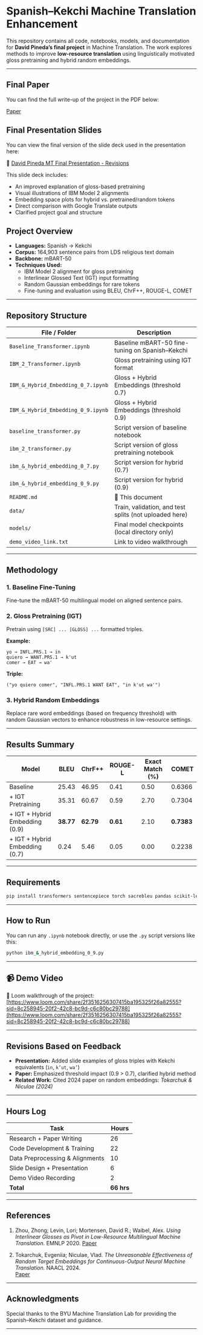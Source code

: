 # Spanish–Kekchi Machine Translation Enhancement

This repository contains all code, notebooks, models, and documentation for **David Pineda’s final project** in Machine Translation. The work explores methods to improve **low-resource translation** using linguistically motivated gloss pretraining and hybrid random embeddings.

---

## Final Paper

You can find the full write-up of the project in the PDF below:

[Paper](./Enhancing_Low_Resource_Machine_Translation_via_Inter_linear_Text_Pretraining_and_Hybrid_Random_Embeddings.pdf)

## Final Presentation Slides

You can view the final version of the slide deck used in the presentation here:

📑 [David Pineda MT Final Presentation - Revisions](./David%20Pineda%20MT%20Final%20Presentation%20-%20revisions.pptx)

This slide deck includes:
- An improved explanation of gloss-based pretraining  
- Visual illustrations of IBM Model 2 alignments  
- Embedding space plots for hybrid vs. pretrained/random tokens  
- Direct comparison with Google Translate outputs  
- Clarified project goal and structure



## Project Overview

- **Languages:** Spanish → Kekchi
- **Corpus:** 164,903 sentence pairs from LDS religious text domain
- **Backbone:** mBART-50
- **Techniques Used:**
  - IBM Model 2 alignment for gloss pretraining
  - Interlinear Glossed Text (IGT) input formatting
  - Random Gaussian embeddings for rare tokens
  - Fine-tuning and evaluation using BLEU, ChrF++, ROUGE-L, COMET

---

## Repository Structure

| File / Folder | Description |
|---------------|-------------|
| `Baseline_Transformer.ipynb` | Baseline mBART-50 fine-tuning on Spanish–Kekchi |
| `IBM_2_Transformer.ipynb` | Gloss pretraining using IGT format |
| `IBM_&_Hybrid_Embedding_0_7.ipynb` | Gloss + Hybrid Embeddings (threshold 0.7) |
| `IBM_&_Hybrid_Embedding_0_9.ipynb` | Gloss + Hybrid Embeddings (threshold 0.9) |
| `baseline_transformer.py` | Script version of baseline notebook |
| `ibm_2_transformer.py` | Script version of gloss pretraining notebook |
| `ibm_&_hybrid_embedding_0_7.py` | Script version for hybrid (0.7) |
| `ibm_&_hybrid_embedding_0_9.py` | Script version for hybrid (0.9) |
| `README.md` | 📄 This document |
| `data/` | Train, validation, and test splits (not uploaded here) |
| `models/` | Final model checkpoints (local directory only) |
| `demo_video_link.txt` | Link to video walkthrough |

---

##  Methodology

### 1. Baseline Fine-Tuning
Fine-tune the mBART-50 multilingual model on aligned sentence pairs.

### 2. Gloss Pretraining (IGT)
Pretrain using `[SRC] ... [GLOSS] ...` formatted triples.

**Example:**
```
yo → INFL.PRS.1 → in  
quiero → WANT.PRS.1 → k'ut  
comer → EAT → wa'  
```

**Triple:**
```
("yo quiero comer", "INFL.PRS.1 WANT EAT", "in k'ut wa'")
```

### 3. Hybrid Random Embeddings
Replace rare word embeddings (based on frequency threshold) with random Gaussian vectors to enhance robustness in low-resource settings.

---

## Results Summary

| Model | BLEU | ChrF++ | ROUGE-L | Exact Match (%) | COMET |
|-------|------|--------|---------|------------------|--------|
| Baseline | 25.43 | 46.95 | 0.41 | 0.50 | 0.6366 |
| + IGT Pretraining | 35.31 | 60.67 | 0.59 | 2.70 | 0.7304 |
| + IGT + Hybrid Embedding (0.9) | **38.77** | **62.79** | **0.61** | 2.10 | **0.7383** |
| + IGT + Hybrid Embedding (0.7) | 0.24 | 5.46 | 0.05 | 0.00 | 0.2238 |

---

## Requirements

```bash
pip install transformers sentencepiece torch sacrebleu pandas scikit-learn
```

---

## How to Run

You can run any `.ipynb` notebook directly, or use the `.py` script versions like this:

```bash
python ibm_&_hybrid_embedding_0_9.py
```

---

## 📹 Demo Video

🎥 Loom walkthrough of the project:  
[https://www.loom.com/share/2f3516256307415ba195325f26a82555?sid=8c258945-20f2-42c8-bc9d-c6c80bc29788](https://www.loom.com/share/2f3516256307415ba195325f26a82555?sid=8c258945-20f2-42c8-bc9d-c6c80bc29788)

---

## Revisions Based on Feedback

- **Presentation:** Added slide examples of gloss triples with Kekchi equivalents (`in`, `k’ut`, `wa’`)
- **Paper:** Emphasized threshold impact (0.9 > 0.7), clarified hybrid method
- **Related Work:** Cited 2024 paper on random embeddings: *Tokarchuk & Niculae (2024)*

---

## Hours Log

| Task                        | Hours |
|-----------------------------|-------|
| Research + Paper Writing    | 26    |
| Code Development & Training | 22    |
| Data Preprocessing & Alignments | 10 |
| Slide Design + Presentation | 6     |
| Demo Video Recording        | 2     |
| **Total**                   | **66 hrs** |

---

## References


1) Zhou, Zhong; Levin, Lori; Mortensen, David R.; Waibel, Alex. *Using Interlinear Glosses as Pivot in Low-Resource Multilingual Machine Translation.* EMNLP 2020.  [Paper](https://arxiv.org/abs/1911.02709)

2) Tokarchuk, Evgeniia; Niculae, Vlad. *The Unreasonable Effectiveness of Random Target Embeddings for Continuous-Output Neural Machine Translation.* NAACL 2024.  
[Paper](https://aclanthology.org/2024.naacl-short.56)

---

## Acknowledgments

Special thanks to the BYU Machine Translation Lab for providing the Spanish–Kekchi dataset and guidance.

---

